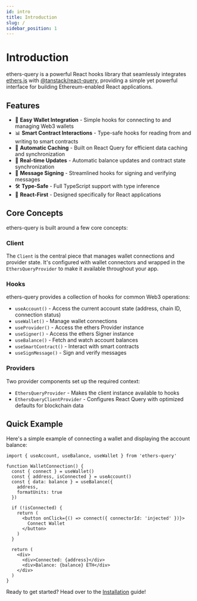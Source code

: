 ```yaml
---
id: intro
title: Introduction
slug: /
sidebar_position: 1
---
```


# Introduction

ethers-query is a powerful React hooks library that seamlessly integrates [ethers.js](https://docs.ethers.org/v6/) with [@tanstack/react-query](https://tanstack.com/query/latest), providing a simple yet powerful interface for building Ethereum-enabled React applications.

## Features

- 🔌 **Easy Wallet Integration** - Simple hooks for connecting to and managing Web3 wallets
- 📊 **Smart Contract Interactions** - Type-safe hooks for reading from and writing to smart contracts
- 💾 **Automatic Caching** - Built on React Query for efficient data caching and synchronization
- 🔄 **Real-time Updates** - Automatic balance updates and contract state synchronization
- 📝 **Message Signing** - Streamlined hooks for signing and verifying messages
- 🛠️ **Type-Safe** - Full TypeScript support with type inference
- 🎣 **React-First** - Designed specifically for React applications

## Core Concepts

ethers-query is built around a few core concepts:

### Client

The `Client` is the central piece that manages wallet connections and provider state. It's configured with wallet connectors and wrapped in the `EthersQueryProvider` to make it available throughout your app.

### Hooks

ethers-query provides a collection of hooks for common Web3 operations:

- `useAccount()` - Access the current account state (address, chain ID, connection status)
- `useWallet()` - Manage wallet connections
- `useProvider()` - Access the ethers Provider instance
- `useSigner()` - Access the ethers Signer instance
- `useBalance()` - Fetch and watch account balances
- `useSmartContract()` - Interact with smart contracts
- `useSignMessage()` - Sign and verify messages

### Providers

Two provider components set up the required context:

- `EthersQueryProvider` - Makes the client instance available to hooks
- `EthersQueryClientProvider` - Configures React Query with optimized defaults for blockchain data

## Quick Example

Here's a simple example of connecting a wallet and displaying the account balance:

```tsx
import { useAccount, useBalance, useWallet } from 'ethers-query'

function WalletConnection() {
  const { connect } = useWallet()
  const { address, isConnected } = useAccount()
  const { data: balance } = useBalance({
    address,
    formatUnits: true
  })

  if (!isConnected) {
    return (
      <button onClick={() => connect({ connectorId: 'injected' })}>
        Connect Wallet
      </button>
    )
  }

  return (
    <div>
      <div>Connected: {address}</div>
      <div>Balance: {balance} ETH</div>
    </div>
  )
}
```

Ready to get started? Head over to the [Installation](getting-started/installation) guide! 